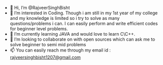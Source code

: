 - 👋 Hi, I’m @RajveerSinghBisht
- 👀 I’m interested in Coding. Though i am still in my 1st year of my college and my knowledge is limited so i try to solve as many questions/problems i can. I can easily perform and write efficient codes for beginner level problems.
- 🌱 I’m currently learning JAVA and would love to learn C\C++. 
- 💞️ I’m looking to collaborate on with open sources which can ask me to solve beginner to semi mid problems 
- 📫 You can easily reach me through my email id : rajveersinghbisht1207@gmail.com

<!---
RajveerSinghBisht/RajveerSinghBisht is a ✨ special ✨ repository because its `README.md` (this file) appears on your GitHub profile.
You can click the Preview link to take a look at your changes.
--->
